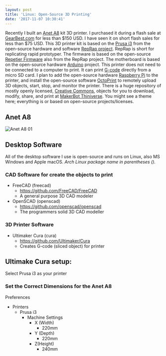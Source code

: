 ```yaml
---
layout: post
title: 'Linux: Open-Source 3D Printing'
date: '2017-11-07 10:30:41'
---
```


Recently I built an [Anet A8](http://www.anet3d.com/English/3D_Printer/106.html) kit 3D printer.  I purchased it during a flash sale at [GearBest.com](https://www.gearbest.com/3d-printers-3d-printer-kits/pp_337314.html?wid=21) for less than $150 USD. I have seen it on short flash sales for less than $75 USD. This 3D printer kit is based on the [Prusa i3](http://reprap.org/wiki/Prusa_i3) from the open-source hardware and software [RepRap project](http://reprap.org/).  RepRap is short for replicating rapid prototyper.  The firmware is based on the open-source [Repetier Firmware](https://github.com/repetier/Repetier-Firmware) also from the RepRap project. The motherboard is based on the open-source hardware [Arduino](https://arduino.cc/) project.  This printer does not need to be connected to a computer to print.  It can print [G-code](http://reprap.org/wiki/G-code) directly from a micro SD card.  I plan to add the open-source hardware [Raspberry Pi](https://www.raspberrypi.org/) to the printer, and install the open-source software [OctoPrint](http://octoprint.org/) to remotely upload 3D objects, start, stop, and monitor the printer.  There is a huge repository of mostly openly licensed, [Creative Commons](https://creativecommons.org/), objects for you to download, modify, share, and print at [MakerBot Thiniverse](https://thingiverse.com/).  You might see a theme here; everything is or based on open-source projects/licenses.

## Anet A8
![Anet A8 01](/content/images/2017/11/Anet-A8-01-1.jpg)

## Desktop Software
All of the desktop software I use is open-source and runs on Linux, also MS Windows and Apple macOS.
*Arch Linux package name in parentheses ().*

### CAD Software for create the objects to print
* FreeCAD (freecad)
  * https://github.com/FreeCAD/FreeCAD
  * A general purpose 3D CAD modeler
* OpenSCAD (openscad)
   * https://github.com/openscad/openscad
   * The programmers solid 3D CAD modeller
### 3D Printer Software
* Ultimaker Cura (cura)
  * https://github.com/Ultimaker/Cura
  * Creates G-code (sliced object) for printer

## Ultimake Cura setup:
Select Prusa i3 as your printer

### Set the Correct Dimensions for the Anet A8
Preferences

* Printers
  * Prusa i3
    * Machine Settings
      * X (Width)
         * 220mm
      * Y (Depth)
         * 220mm
      * Z(Height)
         * 240mm